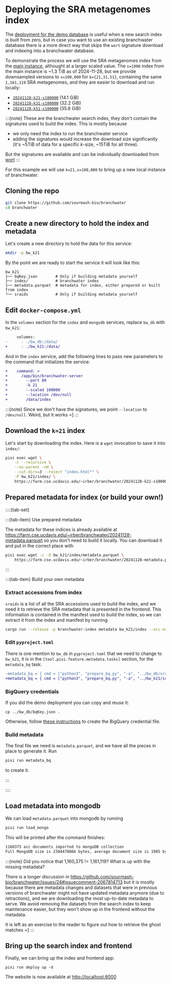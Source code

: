 # Deploying the SRA metagenomes index

The [deployment for the demo database](deploy.md) is useful when a
new search index is built from zero,
but in case you want to use an existing branchwater database there is
a more direct way that skips the `wort` signature download and indexing into a branchwater database.

To demonstrate the process we will use the SRA metagenomes index from the [main instance](https://branchwater.sourmash.bio),
althought at a larger scaled value.
The `s=1000` index from the main instance is ~1.3 TiB as of 2024-11-28,
but we provide downsampled versions to `s=100,000` for `k={21,31,51}`,
containing the same `1,161,119` SRA metagenomes,
and they are easier to download and run locally:

- [`20241128-k21-s100000`](https://farm.cse.ucdavis.edu/~irber/branchwater/20241128-k21-s100000/) (14.1 GiB)
- [`20241128-k31-s100000`](https://farm.cse.ucdavis.edu/~irber/branchwater/20241128-k31-s100000/) (32.2 GiB)
- [`20241128-k51-s100000`](https://farm.cse.ucdavis.edu/~irber/branchwater/20241128-k51-s100000/) (35.8 GiB)

:::{note}
These are the branchwater search index, they don't contain the signatures used to build the index.
This is mostly because
- we only need the index to run the branchwater service
- adding the signatures would increase the download size significantly (it's ~5TiB of data for a specific _k_-size, ~15TiB for all three).

But the signatures are available and can be individually downloaded from [wort](https://wort.sourmash.bio)
:::

For this example we will use `k=21,s=100,000` to bring up a new local instance of branchwater.

## Cloning the repo

```bash
git clone https://github.com/sourmash-bio/branchwater
cd branchwater
```

## Create a new directory to hold the index and metadata

Let's create a new directory to hold the data for this service:

```bash
mkdir -p bw_k21
```

By the point we are ready to start the service it will look like this:
```
bw_k21
├── bqKey.json        # Only if building metadata yourself
├── index/            # branchwater index
├── metadata.parquet  # metadata for index, either prepared or built from index
└── sraids            # Only if building metadata yourself
```

## Edit `docker-compose.yml`

In the `volumes` section for the `index` and `mongodb` services,
replace `bw_db` with `bw_k21`:
```diff
     volumes:
-      - ./bw_db:/data/
+      - ./bw_k21:/data/
```

And in the `index` service, add the following lines to pass new parameters to the command that initializes the service:
```diff
+    command: >
+      /app/bin/branchwater-server
+        --port 80
+        -k 21
+        --scaled 100000
+        --location /dev/null
+        /data/index
```

:::{note}
Since we don't have the signatures,
we point `--location` to `/dev/null`.
Weird, but it works =]
:::

## Download the `k=21` index

Let's start by downloading the index. Here is a `wget` invocation to save it into `index/`:

```bash
pixi exec wget \
    -c --recursive \
    --no-parent -nH \
    --cut-dirs=3 --reject "index.html*" \
    -P bw_k21/index/ \
    https://farm.cse.ucdavis.edu/~irber/branchwater/20241128-k21-s100000/
```

## Prepared metadata for index (or build your own!)

::::{tab-set}

:::{tab-item} Use prepared metadata

The metadata for these indices is already available at
<https://farm.cse.ucdavis.edu/~irber/branchwater/20241128-metadata.parquet>
so you don't need to build it locally.
You can download it and put in the correct place with

```bash
pixi exec wget -c -O bw_k21/index/metadata.parquet \
    https://farm.cse.ucdavis.edu/~irber/branchwater/20241128-metadata.parquet
```
:::

:::{tab-item} Build your own metadata

### Extract accessions from index

`sraids` is a list of all the SRA accessions used to build the index,
and we need it to retrieve the SRA metadata that is presented in the frontend.
This information is contained in the manifest used to build the index,
so we can extract it from the index and manifest by running

```bash
cargo run --release -p branchwater-index metadata bw_k21/index --acc-only -o bw_k21/sraids
```

### Edit `pyproject.toml`

There is one mention to `bw_db` in `pyproject.toml` that we need to change to
`bw_k21`, it is in the `[tool.pixi.feature.metadata.tasks]` section,
for the `metadata_bq` task:

```diff
-metadata_bq = { cmd = ["python3", "prepare_bq.py", "-a", "../bw_db/sraids", "-k", "../bw_db/bqKey.json", "-o", "../bw_db/metadata.parquet"], cwd = "metadata" }
+metadata_bq = { cmd = ["python3", "prepare_bq.py", "-a", "../bw_k21/sraids", "-k", "../bw_k21/bqKey.json", "-o", "../bw_k21/metadata.parquet"], cwd = "metadata" }
```

### BigQuery credentials

If you did the demo deployment you can copy and reuse it:
```
cp ../bw_db/bqKey.json .
```
Otherwise, follow [these instructions](deploy.md#prepare-a-bigquery-access-key) to create the BigQuery credential file.

### Build metadata

The final file we need is `metadata.parquet`,
and we have all the pieces in place to generate it.
Run
```bash
pixi run metadata_bq
```
to create it.

:::

::::

## Load metadata into mongodb

We can load `metadata.parquet` into mongodb by running
```bash
pixi run load_mongo
```

This will be printed after the command finishes:
```bash
1160375 acc documents imported to mongoDB collection
Full MongoDB size is 2304478866 bytes, average document size is 1985 bytes
```

:::{note}
Did you notice that 1,160,375 != 1,161,119? What is up with the missing metadata?

There is a longer discussion in <https://github.com/sourmash-bio/branchwater/issues/24#issuecomment-2067814713>
but it is mostly because there are metadata changes and datasets that were in previous versions
of branchwater might not have updated metadata anymore (due to retractions),
and we are downloading the most up-to-date metadata to serve.
We avoid removing the datasets from the search index to keep maintenance easier,
but they won't show up in the frontend without the metadata.

It is left as an exercise to the reader to figure out how to retrieve the ghost matches =]
:::

## Bring up the search index and frontend

Finally, we can bring up the index and frontend app:
```
pixi run deploy up -d
```

The website is now available at <http://localhost:8000>
